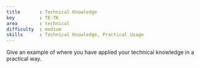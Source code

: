 ```yaml
---
title       : Technical Knowledge
key         : TE-TK
area        : technical
difficulty  : medium
skills      : Technical Knowledge, Practical Usage
---
```


Give an example of where you have applied your technical knowledge in a practical way.